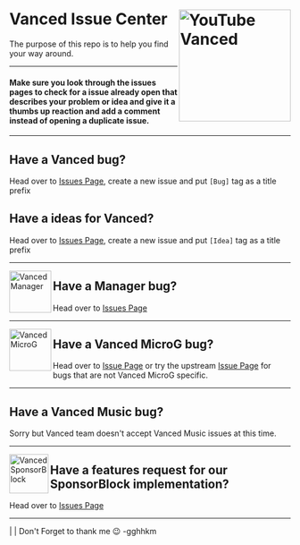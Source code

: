 # Vanced Issue Center <img src="https://vancedapp.com/static/media/logo.90a40cae.svg" alt="YouTube Vanced" align="right" height="200"/>
The purpose of this repo is to help you find your way around.
___

#### Make sure you look through the issues pages to check for a issue already open that describes your problem or idea and give it a thumbs up reaction and add a comment instead of opening a duplicate issue.
___
## Have a Vanced bug?
Head over to [Issues Page](https://github.com/YTVanced/Vanced/issues), create a new issue and put `[Bug]` tag as a title prefix

## Have a ideas for Vanced?
Head over to [Issues Page](https://github.com/YTVanced/Vanced/issues), create a new issue and put `[Idea]` tag as a title prefix
___
<a href="https://github.com/YTVanced/VancedManager"><img src="https://cdn.discordapp.com/emojis/727995382012837898.png" alt="Vanced Manager" align="left" height="75" ></a>
## Have a Manager bug? 
Head over to [Issues Page](https://github.com/YTVanced/VancedManager/issues)
___
<a href="https://github.com/YTVanced/VancedMicroG"><img src="https://cdn.discordapp.com/emojis/739533000609628191.png" alt="Vanced MicroG" height="75" align="left" ></a>
## Have a Vanced MicroG bug?
Head over to [Issue Page](https://github.com/YTVanced/VancedMicroG/issues) or try the upstream [Issue Page](https://github.com/microg/android_packages_apps_GmsCore) for bugs that are not Vanced MicroG specific.
___
## Have a Vanced Music bug?
Sorry but Vanced team doesn't accept Vanced Music issues at this time.
___
<a href="https://github.com/YTVanced/SponsorBlock"><img src="https://cdn.discordapp.com/attachments/548867094259826700/776979672264474644/LogoSponsorBlockSimple256px.png" alt="Vanced SponsorBlock" height="70" align="left"></a>
## Have a features request for our SponsorBlock implementation?
Head over to  [Issues Page](https://github.com/YTVanced/SponsorBlock/issues)

________
|
|
Don't Forget to thank me 😉
-gghhkm
